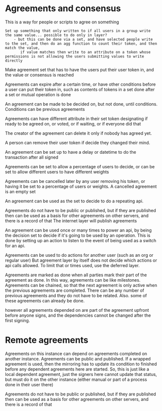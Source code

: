 # Agreements and consensus

This is a way for people or scripts to agree on something

    Set up something that only written to if all users in a group write the same value... possible to do only in layer?
        - but this can be done via a set, and have selected people write to the set, and then do an agg function to count their token, and then match the value,
           if value matches then write to an attribute on a token whose permissions is not allowing the users submitting values to write directly


Make agreement set that has to have the users put their user token in, and the value or consensus is reached

Agreements can expire after a certain time, or have other conditions before a user can put their token in,
such as contents of tokens in a set done after a set or mutual operation is done

An agreement can be made to be decided on, but not done, until conditions.
Conditions can be previous agreements

Agreements can have different attribute in their set token designating if ready to be agreed on, or voted, or if waiting, or if everyone did that

The creator of the agreement can delete it only if nobody has agreed yet.

A person can remove their user token if decide they changed their mind.

An agreement  can be set up to have a delay or datetime to do the transaction after all signed

Agreements can be set to allow a percentage of users to decide, or can be set to allow different users to have different weights

Agreements can be cancelled later by any user removing his token, or having it be set to a percentage of users or weights. A cancelled agreement is an empty set

An agreement can be used as the set to decide to do a repeating api.

Agreements do not have to be public or published, but if they are published then can be used as a basis for other agreements on other servers, and there is a record of that
The internet layer will publish agreements

An agreement can be used once or many times to power an api, by being the decision set to decide if it's going to be used by an operation.
This is done by setting up an action to listen to the event of being used as a switch for an api.

Agreements can be used to do actions for another user (such as an org or regular user) 
But agreement layer by itself does not decide which actions or api calls allowed. To limit that or times used, use the deferred layer. 

Agreements are marked as done when all parties mark their part of the agreement as done. In this way, agreements can be like milestones.
Agreements can be chained, so that the next agreement is only active when the previous agreements are completed. There can be any number of previous agreements and they do not have to be
related. Also. some of these agreements can already be done.

however all agreements depended on are part of the agreement upfront before anyone signs, and the dependencies cannot be changed after the first signing.

# Remote agreements

Agreements on this instance can depend on agreements completed on another instance. Agreements can be public and published.
If a wrapped agreement is used, then the mirroring has to update its condition to finished before any dependent agreements here are started.
So, this is just like a local dependent agreement, just the signers here cannot update that status,
but must do it on the other instance (either manual or part of a process done in their user there)

Agreements do not have to be public or published, but if they are published then can be used as a basis for other agreements on other servers, and there is a record of that



